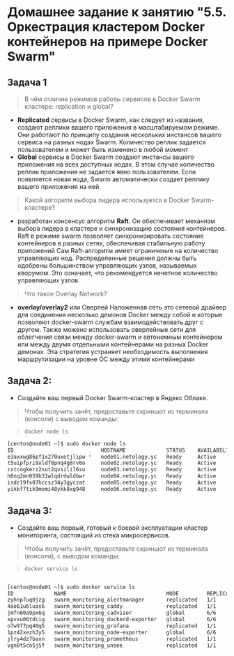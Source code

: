 # Домашнее задание к занятию "5.5. Оркестрация кластером Docker контейнеров на примере Docker Swarm"

## Задача 1

>  В чём отличие режимов работы сервисов в Docker Swarm кластере: replication и global?
 
  - **Replicated** сервисы в Docker Swarm, как следует из названия, создают реплики вашего приложения в масштабируемом режиме. 
Они работают по принципу создания нескольких инстансов вашего сервиса на разных нодах Swarm. 
Количество реплик задается пользователем и может быть изменено в любой момент
  - **Global** сервисы в Docker Swarm создают инстансы вашего приложения на всех доступных нодах. 
В этом случае количество реплик приложения не задается явно пользователем. Если появляется новая нода, Swarm автоматически создает реплику вашего приложения на ней.

>  Какой алгоритм выбора лидера используется в Docker Swarm-кластере?

 - разработан консенсус алгоритм **Raft**. Он обеспечивает механизм выбора лидера в кластере и синхронизацию состояния контейнеров. 
Raft в режиме swarm позволяет синхронизировать состояние контейнеров в разных сетях, обеспечивая стабильную работу приложений
Сам Raft-алгоритм имеет ограничение на количество управляющих нод. Распределенные решения
должны быть одобрены большинством управляющих узлов, называемых кворумом. Это означает, что рекомендуется нечетное количество управляющих узлов.

>  Что такое Overlay Network?

  - **overlay/overlay2** или Оверлей Наложенная сеть это сетевой драйвер для соединения несколько демонов Docker между собой 
и которые позволяют docker-swarm службам взаимодействовать друг с другом. 
Также можено использовать оверлейные сети для облегчения связи между docker-swarm и автономным контейнером 
или между двумя отдельными контейнерами на разных Docker демонах. 
Эта стратегия устраняет необходимость выполнения маршрутизации на уровне ОС между этими контейнерами

## Задача 2:
* Создайте ваш первый Docker Swarm-кластер в Яндекс Облаке.
>Чтобы получить зачёт, предоставьте скриншот из терминала (консоли) с выводом команды:
 
> ```
> docker node ls
> ```

</details>

```bash
[centos@node01 ~]$ sudo docker node ls
ID                            HOSTNAME             STATUS    AVAILABILITY   MANAGER STATUS   ENGINE VERSION
e3axxwg86pf1x270uxotjlipw *   node01.netology.yc   Ready     Active         Leader           24.0.7
t5uipfpri9xldf0pnq4g8rv6o     node02.netology.yc   Ready     Active         Reachable        24.0.7
rxtcogkerz2sut2qvsilil6su     node03.netology.yc   Ready     Active         Reachable        24.0.7
h6nq2mn059b31wlqdrdwldbwr     node04.netology.yc   Ready     Active                          24.0.7
isdz19fx07hccsz34y3gyczat     node05.netology.yc   Ready     Active                          24.0.7
yikkf7tik9momi48ykk8xg948     node06.netology.yc   Ready     Active                          24.0.7

```          
 
## Задача 3:
* Создайте ваш первый, готовый к боевой эксплуатации кластер мониторинга, состоящий из стека микросервисов.
> Чтобы получить зачёт, предоставьте скриншот из терминала (консоли), с выводом команды:

  > ```
> docker service ls
> ```

</details>

```bash

[centos@node01 ~]$ sudo docker service ls
ID             NAME                                MODE         REPLICAS   IMAGE                                          PORTS
zyhnp7uq0jzg   swarm_monitoring_alertmanager       replicated   1/1        stefanprodan/swarmprom-alertmanager:v0.14.0    
4ao61u6luas6   swarm_monitoring_caddy              replicated   1/1        stefanprodan/caddy:latest                      *:3000->3000/tcp, *:9090->9090/tcp, *:9093-9094->9093-9094/tcp
jmfn60a9px6q   swarm_monitoring_cadvisor           global       6/6        google/cadvisor:latest                         
xpvxu06tdcig   swarm_monitoring_dockerd-exporter   global       6/6        stefanprodan/caddy:latest                      
o7w977pq40q5   swarm_monitoring_grafana            replicated   1/1        stefanprodan/swarmprom-grafana:5.3.4           
1pz42xezh3y5   swarm_monitoring_node-exporter      global       6/6        stefanprodan/swarmprom-node-exporter:v0.16.0   
jlry4dz7baxn   swarm_monitoring_prometheus         replicated   1/1        stefanprodan/swarmprom-prometheus:v2.5.0       
vgn0t5co5j5f   swarm_monitoring_unsee              replicated   1/1        cloudflare/unsee:v0.8.0        
 
```




